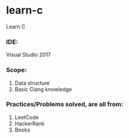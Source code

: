 # learn-c

Learn C

### IDE:
Visual Studio 2017

### Scope:
1. Data structure
2. Basic Clang knowledge

### Practices/Problems solved, are all from:
1. LeetCode
2. HackerRank
3. Books
